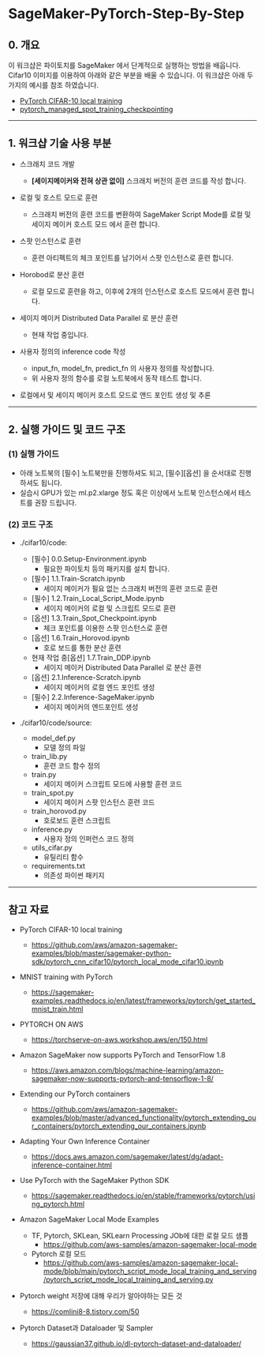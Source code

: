 # SageMaker-PyTorch-Step-By-Step

## 0. 개요
이 워크샵은 파이토치를 SageMaker 에서 단계적으로 실행하는 방법을 배웁니다.
Cifar10 이미지를 이용하여 아래와 같은 부분을 배울 수 있습니다. 이 워크샵은 아래 두가지의 예시를 참조 하였습니다.
- [PyTorch CIFAR-10 local training](https://github.com/aws/amazon-sagemaker-examples/blob/master/sagemaker-python-sdk/pytorch_cnn_cifar10/pytorch_local_mode_cifar10.ipynb) 
- [pytorch_managed_spot_training_checkpointing](https://github.com/aws-samples/amazon-sagemaker-managed-spot-training/tree/main/pytorch_managed_spot_training_checkpointing)

---

## 1. 워크샵 기술 사용 부분

- 스크래치 코드 개발
    - **[세이지메이커와 전혀 상관 없이]** 스크래치 버전의 훈련 코드를 작성 합니다.
    
    
- 로컬 및 호스트 모드로 훈련
    - 스크래치 버전의 훈련 코드를 변환하여 SageMaker Script Mode를 로컬 및 세이지 메이커 호스트 모드 에서 훈련 합니다.
    
    
- 스팟 인스턴스로 훈련
    - 훈련 아티펙트의 체크 포인트를 남기어서 스팟 인스턴스로 훈련 합니다.
    
    
- Horobod로 분산 훈련
    - 로컬 모드로 훈련을 하고, 이후에 2개의 인스턴스로 호스트 모드에서 훈련 합니다.


- 세이지 메이커 Distributed Data Parallel 로 분산 훈련
    - 현재 작업 중입니다.


- 사용자 정의의 inference code 작성
    - input_fn, model_fn, predict_fn 의 사용자 정의를 작성합니다.
    - 위 사용자 정의 함수를 로컬 노트북에서 동작 테스트 합니다.
    
    
- 로컬에서 및 세이지 메이커 호스트 모드로 앤드 포인트 생성 및 추론


--- 

## 2. 실행 가이드 및 코드 구조

### (1) 실행 가이드
- 아래 노트북의 [필수] 노트북만을 진행하셔도 되고, [필수][옵션] 을 순서대로 진행하셔도 됩니다.
- 실습시 GPU가 있는 ml.p2.xlarge 정도 혹은 이상에서 노트북 인스턴스에서 테스트를 권장 드립니다.

### (2) 코드 구조
- ./cifar10/code:
    - [필수] 0.0.Setup-Environment.ipynb
        - 필요한 파이토치 등의 패키지를 설치 합니다.
    - [필수] 1.1.Train-Scratch.ipynb
        - 세이지 메이커가 필요 없는 스크래치 버전의 훈련 코드로 훈련
    - [필수] 1.2.Train_Local_Script_Mode.ipynb
        - 세이지 메이커의 로컬 및  스크립트 모드로 훈련
    - [옵션] 1.3.Train_Spot_Checkpoint.ipynb
        - 체크 포인트를 이용한 스팟 인스턴스로 훈련
    - [옵션] 1.6.Train_Horovod.ipynb        
        - 호로 보드를 통한 분산 훈련
    - 현재 작업 중[옵션] 1.7.Train_DDP.ipynb        
        - 세이지 메이커 Distributed Data Parallel 로 분산 훈련
    - [옵션] 2.1.Inference-Scratch.ipynb
        - 세이지 메이커의 로컬 엔드 포인트 생성
    - [필수] 2.2.Inference-SageMaker.ipynb
        - 세이지 메이커의 엔드포인트 생성


- ./cifar10/code/source:
    - model_def.py        
        - 모델 정의 파일
    - train_lib.py  
        - 훈련 코드 함수 정의
    - train.py
        - 세이지 메이커 스크립트 모드에 사용할 훈련 코드
    - train_spot.py
        - 세이지 메이커 스팟 인스턴스 훈련 코드        
    - train_horovod.py        
        - 호로보드 훈련 스크립트
    - inference.py
        - 사용자 정의 인퍼런스 코드 정의        
    - utils_cifar.py
        - 유틸리티 함수
    - requirements.txt 
        - 의존성 파이썬 패키지

---

## 참고 자료

- PyTorch CIFAR-10 local training
    - https://github.com/aws/amazon-sagemaker-examples/blob/master/sagemaker-python-sdk/pytorch_cnn_cifar10/pytorch_local_mode_cifar10.ipynb


- MNIST training with PyTorch
    - https://sagemaker-examples.readthedocs.io/en/latest/frameworks/pytorch/get_started_mnist_train.html


- PYTORCH ON AWS
    - https://torchserve-on-aws.workshop.aws/en/150.html


- Amazon SageMaker now supports PyTorch and TensorFlow 1.8
    - https://aws.amazon.com/blogs/machine-learning/amazon-sagemaker-now-supports-pytorch-and-tensorflow-1-8/


- Extending our PyTorch containers
    - https://github.com/aws/amazon-sagemaker-examples/blob/master/advanced_functionality/pytorch_extending_our_containers/pytorch_extending_our_containers.ipynb


- Adapting Your Own Inference Container
    - https://docs.aws.amazon.com/sagemaker/latest/dg/adapt-inference-container.html


- Use PyTorch with the SageMaker Python SDK
    - https://sagemaker.readthedocs.io/en/stable/frameworks/pytorch/using_pytorch.html


- Amazon SageMaker Local Mode Examples
    - TF, Pytorch, SKLean, SKLearn Processing JOb에 대한 로컬 모드 샘플
        - https://github.com/aws-samples/amazon-sagemaker-local-mode
    - Pytorch 로컬 모드
        - https://github.com/aws-samples/amazon-sagemaker-local-mode/blob/main/pytorch_script_mode_local_training_and_serving/pytorch_script_mode_local_training_and_serving.py    


- Pytorch weight 저장에 대해 우리가 알아야하는 모든 것
    - https://comlini8-8.tistory.com/50
    
- Pytorch Dataset과 Dataloader 및 Sampler    
    - https://gaussian37.github.io/dl-pytorch-dataset-and-dataloader/    